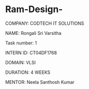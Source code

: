 # Ram-Design-
COMPANY: CODTECH IT SOLUTIONS

NAME: Rongali Sri Varsitha

Task number: 1

INTERN ID: CT04DF1768

DOMAIN: VLSI

DURATION: 4 WEEKS

MENTOR: Neela Santhosh Kumar
